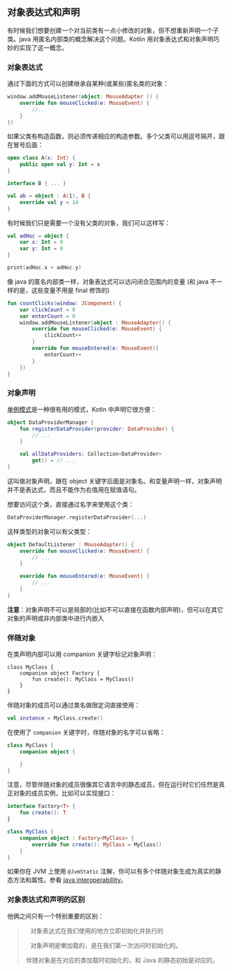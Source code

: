 ## 对象表达式和声明
有时候我们想要创建一个对当前类有一点小修改的对象，但不想重新声明一个子类。java 用匿名内部类的概念解决这个问题。Kotlin 用对象表达式和对象声明巧妙的实现了这一概念。

### 对象表达式
通过下面的方式可以创建继承自某种(或某些)匿名类的对象：

```kotlin
window.addMouseListener(object: MouseAdapter () {
	override fun mouseClicked(e: MouseEvent) {
		//...
	}
})
```

如果父类有构造函数，则必须传递相应的构造参数。多个父类可以用逗号隔开，跟在冒号后面：

```kotlin
open class A(x: Int) {
	public open val y: Int = x
}

interface B { ... }

val ab = object : A(1), B {
	override val y = 14
}
```

有时候我们只是需要一个没有父类的对象，我们可以这样写：

```kotlin
val adHoc = object {
	var x: Int = 0
	var y: Int = 0
}

print(adHoc.x + adHoc.y)
```

像 java 的匿名内部类一样，对象表达式可以访问闭合范围内的变量 (和 java 不一样的是，这些变量不用是 final 修饰的)

```kotlin
fun countClicks(window: JComponent) {
	var clickCount = 0
	var enterCount = 0
	window.addMouseListener(object : MouseAdapter() {
		override fun mouseClicked(e: MouseEvent) {
			clickCount++
		}
		override fun mouseEntered(e: MouseEvent){
			enterCount++
		}
	})
}
```

### 对象声明
[单例模式](http://en.wikipedia.org/wiki/Singleton_pattern)是一种很有用的模式，Kotln 中声明它很方便：

```kotlin
object DataProviderManager {
    fun registerDataProvider(provider: DataProvider) {
        // ...
    }

    val allDataProviders: Collection<DataProvider>
        get() = // ...
}
```

这叫做对象声明，跟在 object 关键字后面是对象名。和变量声明一样，对象声明并不是表达式，而且不能作为右值用在赋值语句。

想要访问这个类，直接通过名字来使用这个类：

```kotlin
DataProviderManager.registerDataProvider(...)
```

这样类型的对象可以有父类型：

```kotlin
object DefaultListener : MouseAdapter() {
    override fun mouseClicked(e: MouseEvent) {
        // ...
    }

    override fun mouseEntered(e: MouseEvent) {
        // ...
    }
}
```

**注意**：对象声明不可以是局部的(比如不可以直接在函数内部声明)，但可以在其它对象的声明或非内部类中进行内嵌入

### 伴随对象
在类声明内部可以用 companion 关键字标记对象声明：

```kotln
class MyClass {
	companion object Factory {
		fun create(): MyClass = MyClass()
	}
}
```

伴随对象的成员可以通过类名做限定词直接使用：

```kotlin
val instance = MyClass.create()
```

在使用了 `companion` 关键字时，伴随对象的名字可以省略：

```kotlin
class MyClass {
	companion object {

	}
}
```

注意，尽管伴随对象的成员很像其它语言中的静态成员，但在运行时它们任然是真正对象的成员实例，比如可以实现接口：

```kotlin
interface Factory<T> {
	fun create(): T
}

class MyClass {
	companion object : Factory<MyClass> {
		override fun create(): MyClass = MyClass()
	}
}
```

如果你在 JVM 上使用 `@JvmStatic` 注解，你可以有多个伴随对象生成为真实的静态方法和属性。参看 [java interoperabillity](https://kotlinlang.org/docs/reference/java-interop.html#static-methods-and-fields)。

### 对象表达式和声明的区别
他俩之间只有一个特别重要的区别：

>　对象表达式在我们使用的地方立即初始化并执行的
>
>　对象声明是懒加载的，是在我们第一次访问时初始化的。
>
>​    伴随对象是在对应的类加载时初始化的，和 Java 的静态初始是对应的。
